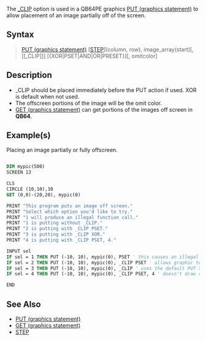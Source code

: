 The [_CLIP](_CLIP) option is used in a QB64PE graphics [PUT (graphics statement)](PUT-(graphics-statement)) to allow placement of an image partially off of the screen.

## Syntax

> [PUT (graphics statement)](PUT-(graphics-statement)) [[STEP]([STEP)](column, row), image_array(start)[, [[_CLIP]]] [{XOR|PSET|AND|OR|PRESET}][, omitcolor]

## Description

* _CLIP should be placed immediately before the PUT action if used. XOR is default when not used.
* The offscreen portions of the image will be the omit color.
* [GET (graphics statement)](GET-(graphics-statement)) can get portions of the images off screen in **QB64**.

## Example(s)

Placing an image partially or fully offscreen.

```vb

DIM mypic(500)
SCREEN 13

CLS
CIRCLE (10,10),10
GET (0,0)-(20,20), mypic(0)

PRINT "This program puts an image off screen."
PRINT "Select which option you'd like to try."
PRINT "1 will produce an illegal function call."
PRINT "1 is putting without _CLIP."
PRINT "2 is putting with _CLIP PSET."
PRINT "3 is putting with _CLIP XOR."
PRINT "4 is putting with _CLIP PSET, 4."

INPUT sel
IF sel = 1 THEN PUT (-10, 10), mypic(0), PSET ' this causes an illegal function call
IF sel = 2 THEN PUT (-10, 10), mypic(0), _CLIP PSET ' allows graphic to be drawn off-screen
IF sel = 3 THEN PUT (-10, 10), mypic(0), _CLIP ' uses the default PUT XOR operation
IF sel = 4 THEN PUT (-10, 10), mypic(0), _CLIP PSET, 4 ' doesn't draw red pixels

END 

```

## See Also

* [PUT (graphics statement)](PUT-(graphics-statement))
* [GET (graphics statement)](GET-(graphics-statement))
* [STEP](STEP)
